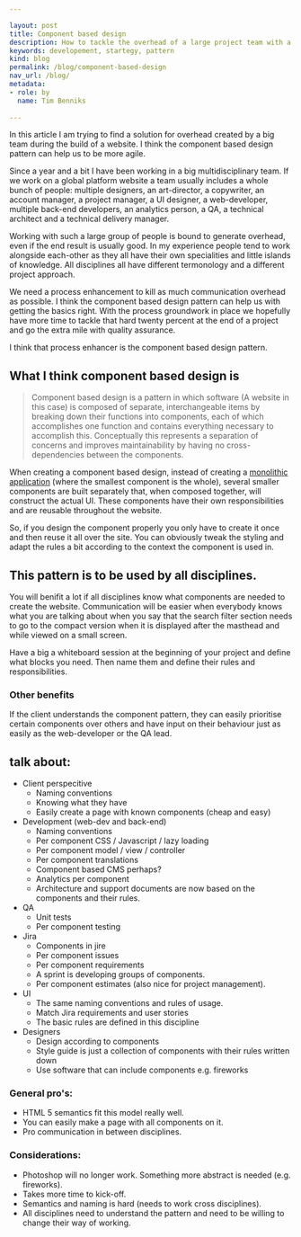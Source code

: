 ```yaml
---

layout: post
title: Component based design
description: How to tackle the overhead of a large project team with a pattern called component based design.
keywords: developement, startegy, pattern
kind: blog
permalink: /blog/component-based-design
nav_url: /blog/
metadata: 
- role: by
  name: Tim Benniks
  
---
```


In this article I am trying to find a solution for overhead created by a big team during the build of a website. 
I think the component based design pattern can help us to be more agile. 

Since a year and a bit I have been working in a big multidisciplinary team. If we work on a global platform website a team usually includes a whole bunch of people: multiple designers, an art-director, a copywriter, 
an account manager, a project manager, a UI designer, a web-developer, multiple back-end developers, an analytics person, a QA, a technical architect and a technical delivery manager.

Working with such a large group of people is bound to generate overhead, even if the end result is usually good. In my experience people tend to work alongside each-other as they all have their own specialities and little islands of knowledge. All disciplines all have different termonology and a different project approach.

We need a process enhancement to kill as much communication overhead as possible.
I think the component based design pattern can help us with getting the basics right. 
With the process groundwork in place we hopefully have more time to tackle that hard twenty percent at the end of a project and go the extra mile with quality assurance.

I think that process enhancer is the component based design pattern.

## What I think component based design is

>Component based design is a pattern in which software (A website in this case) is composed of separate, interchangeable items by breaking down their functions into components, each of which accomplishes one function and contains everything necessary to accomplish this. Conceptually this represents a separation of concerns and improves maintainability by having no cross-dependencies between the components.

When creating a component based design, instead of creating a [monolithic application](http://en.wikipedia.org/wiki/Monolithic_application "Monolithic application") (where the smallest component is the whole), several smaller components are built separately that, when composed together, will construct the actual UI. These components have their own responsibilities and are reusable throughout the website.

So, if you design the component properly you only have to create it once and then reuse it all over the site. You can obviously tweak the styling and adapt the rules a bit according to the context the component is used in.

## This pattern is to be used by all disciplines.
You will benifit a lot if all disciplines know what components are needed to create the website. Communication will be easier when everybody knows what you are talking about when you say that the search filter section needs to go to the compact version when it is displayed after the masthead and while viewed on a small screen.

Have a big a whiteboard session at the beginning of your project and define what blocks you need. Then name them and define their rules and responsibilities.

### Other benefits
If the client understands the component pattern, they can easily prioritise certain components over others and have input on their behaviour just as easily as the web-developer or the QA lead.


## talk about:
* Client perspecitive
	* Naming conventions
	* Knowing what they have
	* Easily create a page with known components (cheap and easy)
* Development (web-dev and back-end)
	* Naming conventions
	* Per component CSS / Javascript / lazy loading
	* Per component model / view / controller
	* Per component translations
	* Component based CMS perhaps?
	* Analytics per component
	* Architecture and support documents are now based on the components and their rules.
* QA
	* Unit tests
	* Per component testing
* Jira
	* Components in jire
	* Per component issues
	* Per component requirements
	* A sprint is developing groups of components.
	* Per component estimates (also nice for project management).
* UI 
	* The same naming conventions and rules of usage.
	* Match Jira requirements and user stories
	* The basic rules are defined in this discipline
* Designers
	* Design according to components
	* Style guide is just a collection of components with their rules written down
	* Use software that can include components e.g. fireworks

### General pro's:
* HTML 5 semantics fit this model really well.
* You can easily make a page with all components on it.
* Pro communication in between disciplines.

### Considerations:
* Photoshop will no longer work. Something more abstract is needed (e.g. fireworks).
* Takes more time to kick-off.
* Semantics and naming is hard (needs to work cross disciplines).
* All disciplines need to understand the pattern and need to be willing to change their way of working.